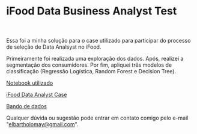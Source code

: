 # iFood Data Business Analyst Test
<br><br>
Essa foi a minha solução para o case utilizado para participar do processo de seleção de Data Analsyst no iFood.

Primeiramente foi realizada uma exploração dos dados.
Após, realizei a segmentação dos consumidores.
Por fim, apliquei três modelos de classificação (Regressão Logística, Random Forest e Decision Tree).

[Notebook utilizado](https://github.com/edubarth/Analise_Campanha_Marketing/blob/master/do-file_ifood.ipynb)

[iFood Data Analyst Case](https://github.com/edubarth/Analise_Campanha_Marketing/blob/master/iFood%20Data%20Analyst%20Case.pdf)

[Bando de dados](https://github.com/edubarth/Analise_Campanha_Marketing/blob/master/ml_project1_data.csv)

Qualquer dúvida ou sugestão pode entrar em contato comigo pelo e-mail "elbartholomay@gmail.com".<br><br>
